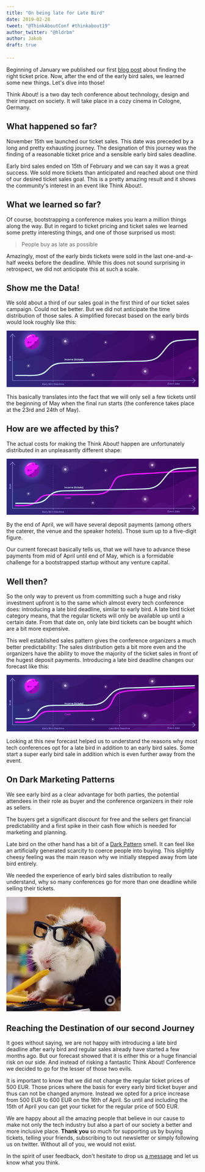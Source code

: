 ```yaml
---
title: "On being late for Late Bird"
date: 2019-02-28
tweet: "@ThinkAboutConf #thinkabout19"
author_twitter: "@hldrbm"
author: Jakob
draft: true

---
```


Beginning of January we published our first [blog
post](/blog/learning-from-a-ticket-price-adventure.html) about finding the
right ticket price. Now, after the end of the early bird sales, we learned some
new things. Let's dive into those!

Think About! is a two day tech conference about technology, design and their
impact on society. It will take place in a cozy cinema in Cologne, Germany.

## What happened so far?

November 15th we launched our ticket sales. This date was preceded by a long
and pretty exhausting journey. The designation of this journey was the finding
of a reasonable ticket price and a sensible early bird sales deadline.

Early bird sales ended on 15th of February and we can say it was a great
success. We sold more tickets than anticipated and reached about one third of
our desired ticket sales goal. This is a pretty amazing result and it shows the
community's interest in an event like Think About!.

## What we learned so far?

Of course, bootstrapping a conference makes you learn a million things along
the way. But in regard to ticket pricing and ticket sales we learned some
pretty interesting things, and one of those surprised us most:

> People buy as late as possible

Amazingly, most of the early birds tickets were sold in the last one-and-a-half
weeks before the deadline. While this does not sound surprising in retrospect,
we did not anticipate this at such a scale.

## Show me the Data!

We sold about a third of our sales goal in the first third of our ticket sales
campaign. Could not be better. But we did not anticipate the time distribution
of those sales. A simplified forecast based on the early birds would look
roughly like this:

![Graph that depicts ticket sales over time](/assets/images/blog/late-bird/diagram.png)

This basically translates into the fact that we will only sell a few tickets
until the beginning of May when the final run starts (the conference takes
place at the 23rd and 24th of May).

## How are we affected by this?

The actual costs for making the Think About! happen are unfortunately
distributed in an unpleasantly different shape:

![Graph that depicts ticket sales over time](/assets/images/blog/late-bird/diagram2.png)

By the end of April, we will have several deposit payments (among others the
caterer, the venue and the speaker hotels). Those sum up to a five-digit
figure.

Our current forecast basically tells us, that we will have to advance these
payments from mid of April until end of May, which is a formidable challenge
for a bootstrapped startup without any venture capital.

## Well then?

So the only way to prevent us from committing such a huge and risky investment
upfront is to the same which almost every tech conference does: introducing a
late bird deadline, similar to early bird. A late bird ticket category means,
that the regular tickets will only be available up until a certain date. From
that date on, only late bird tickets can be bought which are a bit more
expensive.

This well established sales pattern gives the conference organizers a much
better predictability: The sales distribution gets a bit more even and the
organizers have the ability to move the majority of the ticket sales in front
of the hugest deposit payments. Introducing a late bird deadline changes our
forecast like this:

![Graph that depicts ticket sales over time](/assets/images/blog/late-bird/diagram3.png)

Looking at this new forecast helped us to understand the reasons why most tech
conferences opt for a late bird in addition to an early bird sales. Some start
a super early bird sale in addition which is even further away from the event.

## On Dark Marketing Patterns

We see early bird as a clear advantage for both parties, the potential
attendees in their role as buyer and the conference organizers in their role as
sellers.

The buyers get a significant discount for free and the sellers get financial
predictability and a first spike in their cash flow which is needed for
marketing and planning.

Late bird on the other hand has a bit of a [Dark
Pattern](https://darkpatterns.org/) smell. It can feel like an artificially
generated scarcity to coerce people into buying. This slightly cheesy feeling
was the main reason why we initially stepped away from late bird entirely.

We needed the experience of early bird sales distribution to really understand,
why so many conferences go for more than one deadline while selling their
tickets.

![A guinea pig learning new things](/assets/images/blog/late-bird/learning.gif)

## Reaching the Destination of our second Journey

It goes without saying, we are not happy with introducing a late bird deadline
after early bird and regular sales already have started a few months ago. But
our forecast showed that it is either this or a huge financial risk on our
side. And instead of risking a fantastic Think About! Conference we decided to
go for the lesser of those two evils.

It is important to know that we did not change the regular ticket prices of 500
EUR. Those prices where the basis for every early bird ticket buyer and thus
can not be changed anymore. Instead we opted for a price increase from 500 EUR
to 600 EUR on the 16th of April. So until and including the 15th of April you
can get your ticket for the regular price of 500 EUR.

We are happy about all the amazing people that believe in our cause to make not
only the tech industry but also a part of our society a better and more
inclusive place. **Thank you** so much for supporting us by buying tickets, telling
your friends, subscribing to out newsletter or simply following us on twitter.
Without all of you, we would not exist.

In the spirit of user feedback, don't hesitate to drop us [a
message](mailto:kontakt@think-about.io) and let us know what you think.
